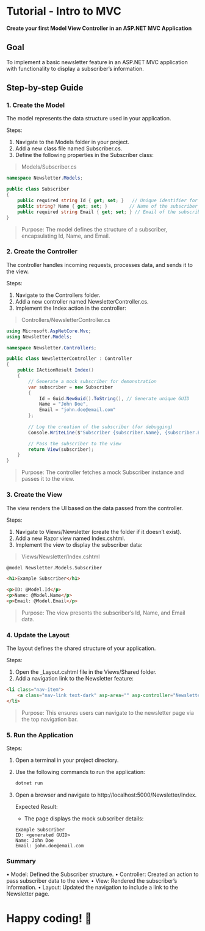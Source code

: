 # Tutorial - Intro to MVC

**Create your first Model View Controller in an ASP.NET MVC Application**

## Goal

To implement a basic newsletter feature in an ASP.NET MVC application with functionality to display a subscriber’s information.

## Step-by-step Guide

### 1. Create the Model

The model represents the data structure used in your application.

Steps:

1.	Navigate to the Models folder in your project.
2.	Add a new class file named Subscriber.cs.
3.	Define the following properties in the Subscriber class:

> Models/Subscriber.cs

```csharp
namespace Newsletter.Models;

public class Subscriber
{
    public required string Id { get; set; }   // Unique identifier for the subscriber
    public string? Name { get; set; }        // Name of the subscriber
    public required string Email { get; set; } // Email of the subscriber
}
```
> Purpose: The model defines the structure of a subscriber, encapsulating Id, Name, and Email.

### 2. Create the Controller

The controller handles incoming requests, processes data, and sends it to the view.

Steps:

1.	Navigate to the Controllers folder.
2.	Add a new controller named NewsletterController.cs.
3.	Implement the Index action in the controller:

> Controllers/NewsletterController.cs

```csharp
using Microsoft.AspNetCore.Mvc;
using Newsletter.Models;

namespace Newsletter.Controllers;

public class NewsletterController : Controller
{
    public IActionResult Index()
    {
        // Generate a mock subscriber for demonstration
        var subscriber = new Subscriber
        {
            Id = Guid.NewGuid().ToString(), // Generate unique GUID
            Name = "John Doe",
            Email = "john.doe@email.com"
        };
        
        // Log the creation of the subscriber (for debugging)
        Console.WriteLine($"Subscriber {subscriber.Name}, {subscriber.Email} with ID: {subscriber.Id} created");

        // Pass the subscriber to the view
        return View(subscriber);
    }
}
```

> Purpose: The controller fetches a mock Subscriber instance and passes it to the view.

### 3. Create the View

The view renders the UI based on the data passed from the controller.

Steps:

1.	Navigate to Views/Newsletter (create the folder if it doesn’t exist).
2.	Add a new Razor view named Index.cshtml.
3.	Implement the view to display the subscriber data:

> Views/Newsletter/Index.cshtml

```html
@model Newsletter.Models.Subscriber

<h1>Example Subscriber</h1>

<p>ID: @Model.Id</p>
<p>Name: @Model.Name</p>
<p>Email: @Model.Email</p>
```

> Purpose: The view presents the subscriber’s Id, Name, and Email data.

### 4. Update the Layout

The layout defines the shared structure of your application.

Steps:

1.	Open the _Layout.cshtml file in the Views/Shared folder.
2.	Add a navigation link to the Newsletter feature:

```html
<li class="nav-item">
    <a class="nav-link text-dark" asp-area="" asp-controller="Newsletter" asp-action="Index">Newsletter</a>
</li>
```

> Purpose: This ensures users can navigate to the newsletter page via the top navigation bar.

### 5. Run the Application

Steps:

1.	Open a terminal in your project directory.
2.	Use the following commands to run the application:

	```bash
	dotnet run
	```

3.	Open a browser and navigate to http://localhost:5000/Newsletter/Index.

	Expected Result:
	
	- The page displays the mock subscriber details:

	```
	Example Subscriber
	ID: <generated GUID>
	Name: John Doe
	Email: john.doe@email.com
	```

### Summary

• Model: Defined the Subscriber structure.
• Controller: Created an action to pass subscriber data to the view.
• View: Rendered the subscriber’s information.
• Layout: Updated the navigation to include a link to the Newsletter page.

# Happy coding! 🚀